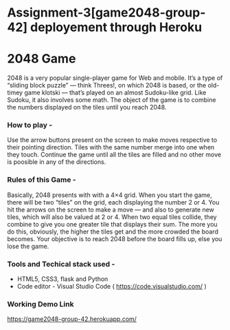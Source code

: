 # Assignment-3[game2048-group-42] deployement through Heroku

# 2048 Game

2048 is a very popular single-player game for Web and mobile. It’s a type of “sliding block puzzle” — think Threes!, on which 2048 is based, or the old-timey game klotski — that’s played on an almost Sudoku-like grid. Like Sudoku, it also involves some math. The object of the game is to combine the numbers displayed on the tiles until you reach 2048.

### How to play -

Use the arrow buttons present on the screen to make moves respective to their pointing direction. Tiles with the same number merge into one when they touch. Continue the game until all the tiles are filled and no other move is poosible in any of the directions.

### Rules of this Game -

Basically, 2048 presents with with a 4×4 grid. When you start the game, there will be two “tiles” on the grid, each displaying the number 2 or 4. You hit the arrows on the screen to make a move — and also to generate new tiles, which will also be valued at 2 or 4. When two equal tiles collide, they combine to give you one greater tile that displays their sum. The more you do this, obviously, the higher the tiles get and the more crowded the board becomes. Your objective is to reach 2048 before the board fills up, else you lose the game.

### Tools and Techical stack used - 

- HTML5, CSS3, flask and Python
- Code editor - Visual Studio Code ( https://code.visualstudio.com/ )

### Working Demo Link

https://game2048-group-42.herokuapp.com/